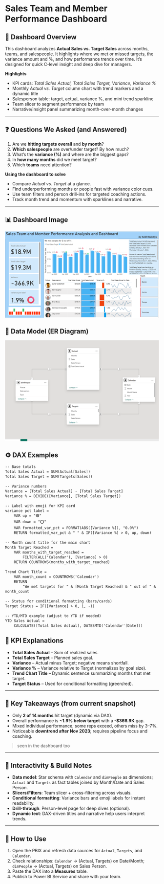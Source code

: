 # Sales Team and Member Performance Dashboard


## 📖 Dashboard Overview
This dashboard analyzes **Actual Sales vs. Target Sales** across months, teams, and salespeople. It highlights where we met or missed targets, the variance amount and %, and how performance trends over time. It’s designed for quick C-level insight and deep dive for managers.

**Highlights**
- KPI cards: *Total Sales Actual, Total Sales Target, Variance, Variance %*  
- Monthly *Actual vs. Target* column chart with trend markers and a dynamic title  
- Salesperson table: target, actual, variance %, and mini trend sparkline  
- Team slicer to segment performance by team  
- Narrative/insight panel summarizing month-over-month changes

---

## ❓ Questions We Asked (and Answered)
1. Are we **hitting targets overall** and **by month**?  
2. **Which salespeople** are over/under target? By how much?  
3. What’s the **variance (%)** and where are the biggest gaps?  
4. In **how many months** did we meet target?  
5. Which **teams** need attention?

**Using the dashboard to solve**
- Compare *Actual vs. Target* at a glance.
- Find underperforming months or people fast with variance color cues.
- Use team filters and person drill-ins for targeted coaching actions.
- Track month trend and momentum with sparklines and narrative.

---
## 📊 Dashboard Image
![Sales Dashboard](./images/dashboard.png)

## 🧩 Data Model (ER Diagram)
![Data Model](./images/Data_model.png)

## ⚙️ DAX Examples 

```DAX
-- Base totals
Total Sales Actual = SUM(Actual[Sales])
Total Sales Target = SUM(Targets[Sales])

-- Variance numbers
Variance = [Total Sales Actual] - [Total Sales Target]
Variance % = DIVIDE([Variance], [Total Sales Target])

-- Label with emoji for KPI card
variance pct label = 
    VAR up = "🟢"
    VAR down = "⭕"
    VAR formatted_var_pct = FORMAT(ABS([Variance %]), "0.0%")
    RETURN formatted_var_pct & " " & IF([Variance %] > 0, up, down)

-- Month count title for the main chart
Month Target Reached = 
    VAR months_with_target_reached =
        FILTER(ALL('Calendar'), [Variance] > 0)
    RETURN COUNTROWS(months_with_target_reached)

Trend Chart Title =
    VAR month_count = COUNTROWS('Calendar')
    RETURN
        "We met targets for " & [Month Target Reached] & " out of " & month_count

-- Status for conditional formatting (bars/cards)
Target Status = IF([Variance] > 0, 1, -1)

-- YTD/MTD example (adjust to YTD if needed)
YTD Sales Actual =
    CALCULATE([Total Sales Actual], DATESMTD('Calendar'[Date]))
```
## 🔑 KPI Explanations

- **Total Sales Actual** – Sum of realized sales.  
- **Total Sales Target** – Planned sales goal.  
- **Variance** – Actual minus Target; negative means shortfall.  
- **Variance %** – Variance relative to Target (normalizes by goal size).  
- **Trend Chart Title** – Dynamic sentence summarizing months that met target.  
- **Target Status** – Used for conditional formatting (green/red).  

---

## 📌 Key Takeaways (from current snapshot)

- Only **2 of 14 months** hit target (dynamic via DAX).  
- Overall performance is **~1.9% below target** with a **-$366.9K** gap.  
- Mixed individual performance; some reps exceed, others miss by 3–7%.  
- Noticeable **downtrend after Nov 2023**; requires pipeline focus and coaching.  

> seen in the dashboard too

---

## 🧠 Interactivity & Build Notes

- **Data model**: Star schema with `Calendar` and `dimPeople` as dimensions; `Actual` and `Targets` as fact tables joined by Month/Date and Sales Person.  
- **Slicers/Filters**: Team slicer + cross-filtering across visuals.  
- **Conditional formatting**: Variance bars and emoji labels for instant readability.  
- **Drill-through**: Person-level page for deep dives (optional).  
- **Dynamic text**: DAX-driven titles and narrative help users interpret trends.  

---

## 🚀 How to Use

1. Open the PBIX and refresh data sources for `Actual`, `Targets`, and `Calendar`.  
2. Check relationships: `Calendar` → (Actual, Targets) on Date/Month; `dimPeople` → (Actual, Targets) on Sales Person.  
3. Paste the DAX into a **Measures** table.  
4. Publish to Power BI Service and share with your team.  





